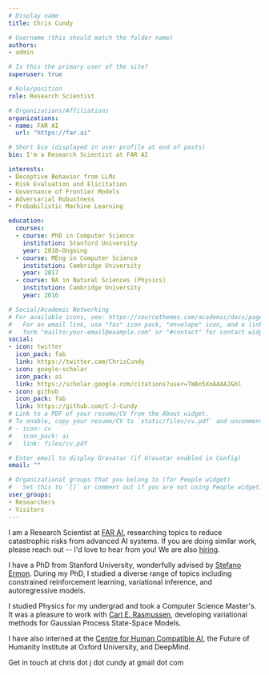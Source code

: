 ```yaml
---
# Display name
title: Chris Cundy

# Username (this should match the folder name)
authors:
- admin

# Is this the primary user of the site?
superuser: true

# Role/position
role: Research Scientist

# Organizations/Affiliations
organizations:
- name: FAR AI
  url: "https://far.ai"

# Short bio (displayed in user profile at end of posts)
bio: I'm a Research Scientist at FAR AI

interests:
- Deceptive Behavior from LLMs
- Risk Evaluation and Elicitation
- Governance of Frontier Models
- Adversarial Robustness
- Probabilistic Machine Learning

education:
  courses:
  - course: PhD in Computer Science
    institution: Stanford University
    year: 2018-Ongoing
  - course: MEng in Computer Science
    institution: Cambridge University
    year: 2017
  - course: BA in Natural Sciences (Physics)
    institution: Cambridge University
    year: 2016

# Social/Academic Networking
# For available icons, see: https://sourcethemes.com/academic/docs/page-builder/#icons
#   For an email link, use "fas" icon pack, "envelope" icon, and a link in the
#   form "mailto:your-email@example.com" or "#contact" for contact widget.
social:
- icon: twitter
  icon_pack: fab
  link: https://twitter.com/ChrisCundy
- icon: google-scholar
  icon_pack: ai
  link: https://scholar.google.com/citations?user=TWAn5XoAAAAJ&hl
- icon: github
  icon_pack: fab
  link: https://github.com/C-J-Cundy
# Link to a PDF of your resume/CV from the About widget.
# To enable, copy your resume/CV to `static/files/cv.pdf` and uncomment the lines below.
# - icon: cv
#   icon_pack: ai
#   link: files/cv.pdf

# Enter email to display Gravatar (if Gravatar enabled in Config)
email: ""

# Organizational groups that you belong to (for People widget)
#   Set this to `[]` or comment out if you are not using People widget.
user_groups:
- Researchers
- Visitors
---
```

I am a Research Scientist at [FAR AI](https://far.ai), researching topics to reduce catastrophic risks 
from advanced AI systems. If you are doing similar work, please reach out -- I'd love to hear from you!
We are also [hiring](https://far.ai/jobs/).

I have a PhD from Stanford University, wonderfully advised by [Stefano Ermon](https://cs.stanford.edu/~ermon/).
During my PhD, I studied a diverse range of topics including constrained reinforcement learning, variational inference,
and autoregressive models.

I studied Physics for my undergrad and took a Computer Science Master's. It was a
pleasure to work with [Carl E. Rasmussen](http://mlg.eng.cam.ac.uk/carl),
developing variational methods for Gaussian Process State-Space Models.

I have also interned at the [Centre for Human
Compatible AI](http://humancompatible.ai), the Future of
Humanity Institute at Oxford University, and DeepMind.

Get in touch at chris dot j dot cundy at gmail dot com
